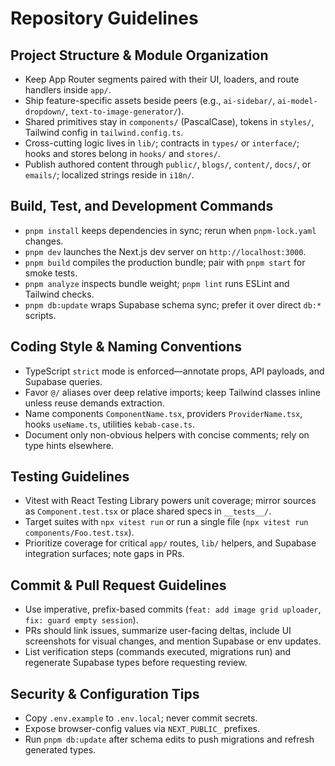 # Repository Guidelines

## Project Structure & Module Organization
- Keep App Router segments paired with their UI, loaders, and route handlers inside `app/`.
- Ship feature-specific assets beside peers (e.g., `ai-sidebar/`, `ai-model-dropdown/`, `text-to-image-generator/`).
- Shared primitives stay in `components/` (PascalCase), tokens in `styles/`, Tailwind config in `tailwind.config.ts`.
- Cross-cutting logic lives in `lib/`; contracts in `types/` or `interface/`; hooks and stores belong in `hooks/` and `stores/`.
- Publish authored content through `public/`, `blogs/`, `content/`, `docs/`, or `emails/`; localized strings reside in `i18n/`.

## Build, Test, and Development Commands
- `pnpm install` keeps dependencies in sync; rerun when `pnpm-lock.yaml` changes.
- `pnpm dev` launches the Next.js dev server on `http://localhost:3000`.
- `pnpm build` compiles the production bundle; pair with `pnpm start` for smoke tests.
- `pnpm analyze` inspects bundle weight; `pnpm lint` runs ESLint and Tailwind checks.
- `pnpm db:update` wraps Supabase schema sync; prefer it over direct `db:*` scripts.

## Coding Style & Naming Conventions
- TypeScript `strict` mode is enforced—annotate props, API payloads, and Supabase queries.
- Favor `@/` aliases over deep relative imports; keep Tailwind classes inline unless reuse demands extraction.
- Name components `ComponentName.tsx`, providers `ProviderName.tsx`, hooks `useName.ts`, utilities `kebab-case.ts`.
- Document only non-obvious helpers with concise comments; rely on type hints elsewhere.

## Testing Guidelines
- Vitest with React Testing Library powers unit coverage; mirror sources as `Component.test.tsx` or place shared specs in `__tests__/`.
- Target suites with `npx vitest run` or run a single file (`npx vitest run components/Foo.test.tsx`).
- Prioritize coverage for critical `app/` routes, `lib/` helpers, and Supabase integration surfaces; note gaps in PRs.

## Commit & Pull Request Guidelines
- Use imperative, prefix-based commits (`feat: add image grid uploader`, `fix: guard empty session`).
- PRs should link issues, summarize user-facing deltas, include UI screenshots for visual changes, and mention Supabase or env updates.
- List verification steps (commands executed, migrations run) and regenerate Supabase types before requesting review.

## Security & Configuration Tips
- Copy `.env.example` to `.env.local`; never commit secrets.
- Expose browser-config values via `NEXT_PUBLIC_` prefixes.
- Run `pnpm db:update` after schema edits to push migrations and refresh generated types.
